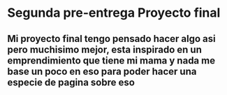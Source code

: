# Segunda pre-entrega Proyecto final
## Mi proyecto final tengo pensado hacer algo asi pero muchisimo mejor, esta inspirado en un emprendimiento que tiene mi mama y nada me base un poco en eso para poder hacer una especie de pagina sobre eso
